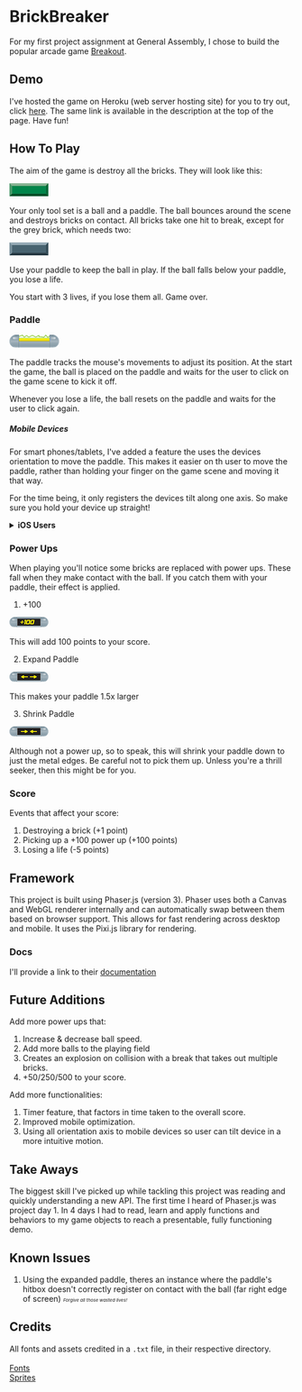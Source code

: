 # BrickBreaker

For my first project assignment at General Assembly, I chose to build the popular arcade game [Breakout](https://en.wikipedia.org/wiki/Breakout_(video_game)).

## Demo

I've hosted the game on Heroku (web server hosting site) for you to try out, click [here](https://brick-break-project1.herokuapp.com/index.html). The same link is available in the description at the top of the page. Have fun!

## How To Play

The aim of the game is destroy all the bricks. They will look like this:

![Brick Example](https://github.com/ismailshak/BrickBreaker/blob/master/img/tile-set/PNG/greenTile.png "Brick Example")

Your only tool set is a ball and a paddle. The ball bounces around the scene and destroys bricks on contact. All bricks take one hit to break, except for the grey brick, which needs two:

![Grey Brick](https://github.com/ismailshak/BrickBreaker/blob/master/img/tile-set/PNG/greyTile.png "Grey Brick")

Use your paddle to keep the ball in play. If the ball falls below your paddle, you lose a life.

You start with 3 lives, if you lose them all. Game over.

### Paddle

![Paddle](https://github.com/ismailshak/BrickBreaker/blob/master/img/tile-set/PNG/paddle1.png "Paddle")

The paddle tracks the mouse's movements to adjust its position. At the start the game, the ball is placed on the paddle and waits for the user to click on the game scene to kick it off.

Whenever you lose a life, the ball resets on the paddle and waits for the user to click again.

##### Mobile Devices

For smart phones/tablets, I've added a feature the uses the devices orientation to move the paddle. This makes it easier on th user to move the paddle, rather than holding your finger on the game scene and moving it that way.

For the time being, it only registers the devices tilt along one axis. So make sure you hold your device up straight!

<details><summary><strong>iOS Users</strong></summary>By default, your phone has device orientation on the browser disabled. To enable it follow these steps. Make sure to turn it back off when you're done.<br>Settings > Safari > Motion & Orientation access</details>

### Power Ups

When playing you'll notice some bricks are replaced with power ups. These fall when they make contact with the ball. If you catch them with your paddle, their effect is applied.

1. +100

![+100](https://github.com/ismailshak/BrickBreaker/blob/master/img/tile-set/PNG/plusOneHundred1.png "+100")

This will add 100 points to your score.

2. Expand Paddle

![Expand Paddle](https://github.com/ismailshak/BrickBreaker/blob/master/img/tile-set/PNG/expand.png "Expand Paddle")

This makes your paddle 1.5x larger

3. Shrink Paddle

![Shrink Paddle](https://github.com/ismailshak/BrickBreaker/blob/master/img/tile-set/PNG/shrink.png "Shrink Paddle")

Although not a power up, so to speak, this will shrink your paddle down to just the metal edges. Be careful not to pick them up. Unless you're a thrill seeker, then this might be for you.

### Score

Events that affect your score:
1. Destroying a brick (+1 point)
3. Picking up a +100 power up (+100 points)
3. Losing a life (-5 points)

## Framework

This project is built using Phaser.js (version 3). Phaser uses both a Canvas and WebGL renderer internally and can automatically swap between them based on browser support. This allows for fast rendering across desktop and mobile. It uses the Pixi.js library for rendering.

### Docs

I'll provide a link to their [documentation](https://photonstorm.github.io/phaser3-docs/)

## Future Additions

Add more power ups that:
1. Increase & decrease ball speed.
2. Add more balls to the playing field
2. Creates an explosion on collision with a break that takes out multiple bricks.
3. +50/250/500 to your score.

Add more functionalities:
1. Timer feature, that factors in time taken to the overall score.
2. Improved mobile optimization.
3. Using all orientation axis to mobile devices so user can tilt device in a more intuitive motion.

## Take Aways

The biggest skill I've picked up while tackling this project was reading and quickly understanding a new API. The first time I heard of Phaser.js was project day 1. In 4 days I had to read, learn and apply functions and behaviors to my game objects to reach a presentable, fully functioning demo.

## Known Issues

1. Using the expanded paddle, theres an instance where the paddle's hitbox doesn't correctly register on contact with the ball (far right edge of screen) <em style="font-size: 0.5rem">Forgive all those wasted lives!</em>

## Credits

All fonts and assets credited in a `.txt` file, in their respective directory. <br><br>[Fonts](https://github.com/ismailshak/BrickBreaker/tree/master/fonts)<br>[Sprites](https://github.com/ismailshak/BrickBreaker/tree/master/img/tile-set)

